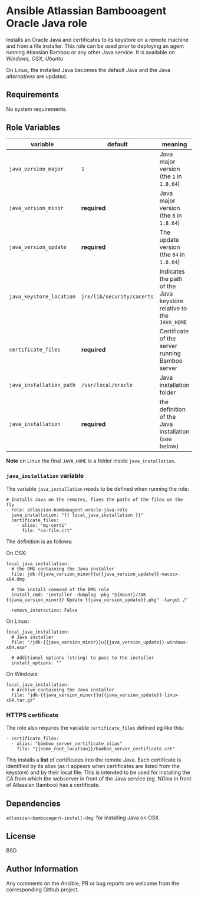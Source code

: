 Ansible Atlassian Bambooagent Oracle Java role
==============================================

Installs an Oracle Java and certificates to its keystore on a remote machine and from a file installer.
This role can be used prior to deploying an agent running Atlassian Bamboo or any other Java service.
It is available on *Windows, OSX, Ubuntu*

On Linux, the
installed Java becomes the default Java and the Java *alternatives* are updated.

Requirements
------------

No system requirements.

Role Variables
--------------

| variable | default | meaning |
|----------|---------|---------|
|`java_version_major`| `1`| Java major version (the `1` in `1.8.64`)|
|`java_version_minor`| **required**| Java major version (the `8` in `1.8.64`)|
|`java_version_update`|**required**| The update version (the `64` in `1.8.64`)|
|`java_keystore_location`|`jre/lib/security/cacerts` | Indicates the path of the Java keystore relative to the `JAVA_HOME`|
|`certificate_files`|**required**| Certificate of the server running Bamboo server|
|`java_installation_path`|`/usr/local/oracle`| Java installation folder |
|`java_installation`|**required**| the definition of the Java installation (see below)|

**Note** on Linux the final `JAVA_HOME` is a folder inside `java_installation`.

### `java_installation` variable

The variable `java_installation` needs to be defined when running the role:

```
# Installs Java on the remotes, fixes the paths of the files on the fly
- role: atlassian-bambooagent-oracle-java-role
  java_installation: "{{ local_java_installation }}"
  certificate_files:
    - alias: "my-cert1"
      file: "ca-file.crt"
```

The definition is as follows:

On OSX:
```
local_java_installation:
  # the DMG containing the Java installer
  file: jdk-{{java_version_minor}}u{{java_version_update}}-macosx-x64.dmg

  # the install command of the DMG role
  install_cmd: 'installer -dumplog -pkg "${mount}/JDK {{java_version_minor}} Update {{java_version_update}}.pkg" -target /'

  remove_interactive: False
```

On Linux:
```
local_java_installation:
  # Java installer
  file: "/jdk-{{java_version_minor}}u{{java_version_update}}-windows-x64.exe"

  # Additional options (string) to pass to the installer
  install_options: ""
```

On Windows:

```
local_java_installation:
  # Archive containing the Java installer
  file: "jdk-{{java_version_minor}}u{{java_version_update}}-linux-x64.tar.gz"
```



### HTTPS certificate

The role also requires the variable `certificate_files` defined eg like this:

```
- certificate_files:
  - alias: "bamboo_server_certificate_alias"
    file: "{{some_root_location}}/bamboo_server_certificate.crt"
```

This installs a **list** of certificates into the remote Java. Each certificate is identified by its alias (as it appears
when certificates are listed from the keystore) and by their local file. This is intended to be used for installing the CA
from which the webserver in front of the Java service (eg. NGinx in front of Atlassian Bamboo) has a certificate.


Dependencies
------------

`atlassian-bambooagent-install-dmg`: for installing Java on OSX

License
-------

BSD

Author Information
------------------

Any comments on the Ansible, PR or bug reports are welcome from the corresponding Github project.
